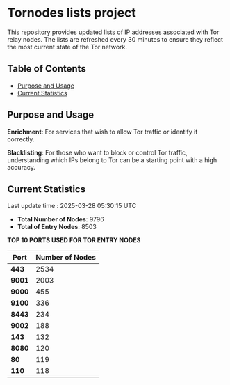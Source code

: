 # Tornodes lists project

This repository provides updated lists of IP addresses associated with Tor relay nodes. The lists are refreshed every 30 minutes to ensure they reflect the most current state of the Tor network.

## Table of Contents

- [Purpose and Usage](#purpose-and-usage)
- [Current Statistics](#current-statistics)


## Purpose and Usage

**Enrichment**: For services that wish to allow Tor traffic or identify it correctly.

**Blacklisting**: For those who want to block or control Tor traffic, understanding which IPs belong to Tor can be a starting point with a high accuracy.

## Current Statistics

Last update time : 2025-03-28 05:30:15 UTC

- **Total Number of Nodes**: 9796
- **Total of Entry Nodes**: 8503

**TOP 10 PORTS USED FOR TOR ENTRY NODES**

| **Port** | **Number of Nodes** |
|------|-----------------|
| **443**   | 2534  |
| **9001**   | 2003  |
| **9000**   | 455  |
| **9100**   | 336  |
| **8443**   | 234  |
| **9002**   | 188  |
| **143**   | 132  |
| **8080**   | 120  |
| **80**   | 119  |
| **110**   | 118  |

